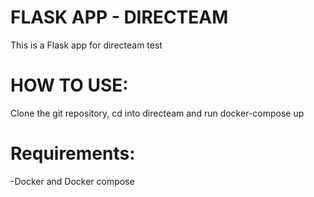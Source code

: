 # FLASK APP - DIRECTEAM
This is a Flask app for directeam test

# HOW TO USE:
Clone the git repository, cd into directeam and run docker-compose up

# Requirements:
-Docker and Docker compose
